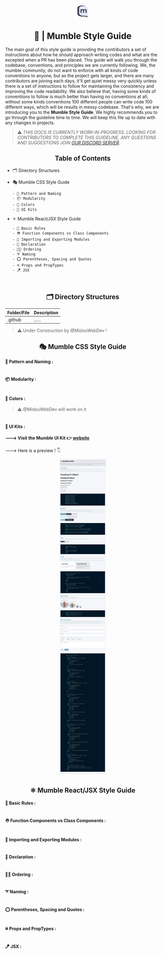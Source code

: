 #

<p align="center">
  <img src="./frontend/public/android-chrome-512x512.png" width="8%">
  <h1 align="center"> 🎨 | Mumble Style Guide </h1>
</p>

The main goal of this style guide is providing the contributors a set of instructions about how he should approach writing codes and what are the excepted when a PR has been placed. This guide will walk you through the codebase, conventions, and principles we are currently following. We, the mumble community, do not want to enforce with all kinds of code conventions to anyone, but as the project gets larger, and there are many contributors are joining each days, it'll get quiet messy very quickly unless there is a set of instructions to follow for maintaining the consistency and improving the code readability. We also believe that, having some kinds of conventions to follow is much better than having no conventions at all; without some kinds conventions 100 different people can write code 100 different ways, which will be results in messy codebase. That's why, we are introducing you to the **Mumble Style Guide**. We highly recommends you to go through the guideline time to time. We will keep this file up to date with any changes in projects.

> ⚠ _THIS DOCS IS CURRENTLY WORK-IN-PROGRESS. LOOKING FOR CONTRIBUTORS TO COMPLETE THIS GUIDELINE, ANY QUESTIONS AND SUGGESTIONS JOIN [OUR DISCORD SERVER](https://discord.gg/TxgpyK8pzf)._

<h2 align="center">Table of Contents</h2>

- 🗂 Directory Structures

- 🎭 Mumble CSS Style Guide

      - 🎹 Pattern and Naming
      - 📦 Modularity
      - 🎨 Colors
      - 🧰 UI Kits

- ⚛ Mumble React/JSX Style Guide

      - 📖 Basic Rules
      - ⛑ Function Components vs Class Components
      - 🎯 Importing and Exporting Modules
      - 🎏 Declaration
      - 🔺🔻 Ordering
      - ➰ Naming
      - ⭕ Parentheses, Spacing and Quotes
      - 🔯 Props and PropTypes
      - 🪁 JSX
<br/>
<h2 align="center">🗂 Directory Structures</h2>

|Folder/File|Description|
|----|----|
|.github|......   	|

> ⚠ Under Construction by @MidouWebDev !
<h2 align="center">🎭 Mumble CSS Style Guide</h2>

#### 🎹 Pattern and Naming :

#

#### 📦 Modularity :

#

#### 🎨 Colors :
> ⚠ @MidouWebDev will work on it 
#
#### 🧰 UI Kits : 
**---> Visit the Mumble UI Kit 👉 [website](http://mumble-lp.s3-website-us-west-2.amazonaws.com/)**
<br/><br/>
---> Here is a preview ! 👇
<p align="center">
  <img align="center" src="./images/mumble-ui-kit.png">
</p>

#

<h2 align="center">⚛ Mumble React/JSX Style Guide</h2>

#### 📖 Basic Rules :

#

#### ⛑ Function Components vs Class Components :

#

#### 🎯 Importing and Exporting Modules :

#

#### 🎏 Declaration :

#

#### 🔺🔻 Ordering :

#

#### ➰ Naming :

#

#### ⭕ Parentheses, Spacing and Quotes :

#

#### 🔯 Props and PropTypes :

#

#### 🪁 JSX :

#

